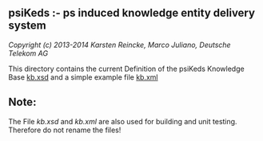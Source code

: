 psiKeds :- ps induced knowledge entity delivery system
------------------------------------------------------

*Copyright (c) 2013-2014 Karsten Reincke, Marco Juliano, Deutsche Telekom AG*

This directory contains the current Definition of the psiKeds Knowledge Base
[kb.xsd](kb.xsd) and a simple example file [kb.xml](kb.xml)

Note:
-----
The File *kb.xsd* and *kb.xml* are also used for building and unit testing.
Therefore do not rename the files!

